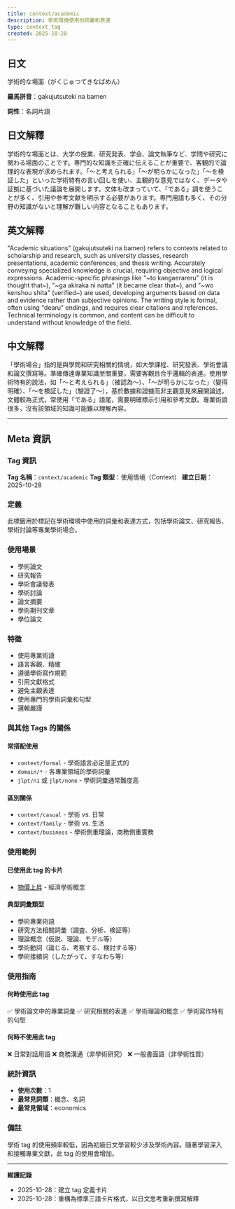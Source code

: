 ```yaml
---
title: context/academic
description: 學術環境使用的詞彙和表達
type: context_tag
created: 2025-10-28
---
```


## 日文
学術的な場面（がくじゅつてきなばめん）

**羅馬拼音**：gakujutsuteki na bamen

**詞性**：名詞片語

## 日文解釋
学術的な場面とは、大学の授業、研究発表、学会、論文執筆など、学問や研究に関わる場面のことです。専門的な知識を正確に伝えることが重要で、客観的で論理的な表現が求められます。「〜と考えられる」「〜が明らかになった」「〜を検証した」といった学術特有の言い回しを使い、主観的な意見ではなく、データや証拠に基づいた議論を展開します。文体も改まっていて、「である」調を使うことが多く、引用や参考文献を明示する必要があります。専門用語も多く、その分野の知識がないと理解が難しい内容となることもあります。

## 英文解釋
"Academic situations" (gakujutsuteki na bamen) refers to contexts related to scholarship and research, such as university classes, research presentations, academic conferences, and thesis writing. Accurately conveying specialized knowledge is crucial, requiring objective and logical expressions. Academic-specific phrasings like "~to kangaerareru" (it is thought that~), "~ga akiraka ni natta" (it became clear that~), and "~wo kenshou shita" (verified~) are used, developing arguments based on data and evidence rather than subjective opinions. The writing style is formal, often using "dearu" endings, and requires clear citations and references. Technical terminology is common, and content can be difficult to understand without knowledge of the field.

## 中文解釋
「學術場合」指的是與學問和研究相關的情境，如大學課程、研究發表、學術會議和論文撰寫等。準確傳達專業知識至關重要，需要客觀且合乎邏輯的表達。使用學術特有的說法，如「〜と考えられる」（被認為〜）、「〜が明らかになった」（變得明確）、「〜を検証した」（驗證了〜），基於數據和證據而非主觀意見來展開論述。文體較為正式，常使用「である」語尾，需要明確標示引用和參考文獻。專業術語很多，沒有該領域的知識可能難以理解內容。

---

## Meta 資訊

### Tag 資訊

**Tag 名稱**：`context/academic`
**Tag 類型**：使用情境（Context）
**建立日期**：2025-10-28

### 定義

此標籤用於標記在學術環境中使用的詞彙和表達方式，包括學術論文、研究報告、學術討論等專業學術場合。

### 使用場景

- 學術論文
- 研究報告
- 學術會議發表
- 學術討論
- 論文摘要
- 學術期刊文章
- 學位論文

### 特徵

- 使用專業術語
- 語言客觀、精確
- 遵循學術寫作規範
- 引用文獻格式
- 避免主觀表達
- 使用專門的學術詞彙和句型
- 邏輯嚴謹

### 與其他 Tags 的關係

#### 常搭配使用
- `context/formal` - 學術語言必定是正式的
- `domain/*` - 各專業領域的學術詞彙
- `jlpt/n1` 或 `jlpt/none` - 學術詞彙通常難度高

#### 區別關係
- `context/casual` - 學術 vs. 日常
- `context/family` - 學術 vs. 生活
- `context/business` - 學術側重理論，商務側重實務

### 使用範例

#### 已使用此 tag 的卡片
- [物價上昇](../../../concept/001_bukka_joushou.md) - 經濟學術概念

#### 典型詞彙類型
- 學術專業術語
- 研究方法相關詞彙（調査、分析、検証等）
- 理論概念（仮説、理論、モデル等）
- 學術動詞（論じる、考察する、検討する等）
- 學術接續詞（したがって、すなわち等）

### 使用指南

#### 何時使用此 tag
✅ 學術論文中的專業詞彙
✅ 研究相關的表達
✅ 學術理論和概念
✅ 學術寫作特有的句型

#### 何時不使用此 tag
❌ 日常對話用語
❌ 商務溝通（非學術研究）
❌ 一般書面語（非學術性質）

### 統計資訊

- **使用次數**：1
- **最常見詞類**：概念、名詞
- **最常見領域**：economics

### 備註

學術 tag 的使用頻率較低，因為初級日文學習較少涉及學術內容。隨著學習深入和接觸專業文獻，此 tag 的使用會增加。

---

**維護記錄**
- 2025-10-28：建立 tag 定義卡片
- 2025-10-28：重構為標準三語卡片格式，以日文思考重新撰寫解釋
